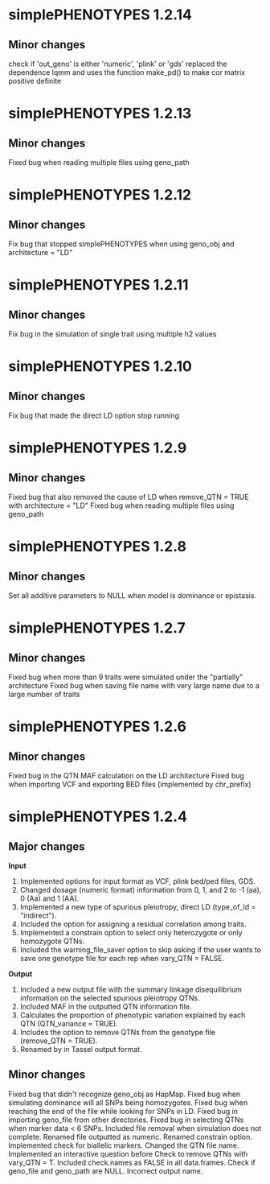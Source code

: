 # simplePHENOTYPES 1.2.14
## Minor changes
check if 'out_geno' is either 'numeric', 'plink' or 'gds'
replaced the dependence lqmm and uses the function make_pd() to make cor matrix positive definite

# simplePHENOTYPES 1.2.13
## Minor changes
Fixed bug when reading multiple files using geno_path

# simplePHENOTYPES 1.2.12
## Minor changes
Fix bug that stopped simplePHENOTYPES when using geno_obj and architecture = "LD"

# simplePHENOTYPES 1.2.11
## Minor changes
Fix bug in the simulation of single trait using multiple h2 values 

# simplePHENOTYPES 1.2.10
## Minor changes
Fix bug that made the direct LD option stop running


# simplePHENOTYPES 1.2.9
## Minor changes
Fixed bug that also removed the cause of LD when remove_QTN = TRUE with architecture = "LD"
Fixed bug when reading multiple files using geno_path

# simplePHENOTYPES 1.2.8
## Minor changes
Set all additive parameters to NULL when model is dominance or epistasis.

# simplePHENOTYPES 1.2.7
## Minor changes
Fixed bug when more than 9 traits were simulated under the "partially" architecture
Fixed bug when saving file name with very large name due to a large number of traits

# simplePHENOTYPES 1.2.6
## Minor changes
Fixed bug in the QTN MAF calculation on the LD architecture
Fixed bug when importing VCF and exporting BED files (implemented by chr_prefix)


# simplePHENOTYPES 1.2.4
## Major changes
**Input**
1. Implemented options for input format as VCF, plink bed/ped files, GDS.
1. Changed dosage (numeric format) information from 0, 1, and 2 to -1 (aa), 0 (Aa) and 1 (AA).
1. Implemented a new type of spurious pleiotropy, direct LD (type\_of\_ld = "indirect").
1. Included the option for assigning a residual correlation among traits.
1. Implemented a constrain option to select only heterozygote or only homozygote QTNs.
1. Included the warning\_file\_saver option to skip asking if the user wants to save one genotype file for each rep when vary\_QTN = FALSE.

**Output**
1. Included a new output file with the summary linkage disequilibrium information on the selected spurious pleiotropy QTNs.
1. Included MAF in the outputted QTN information file.
1. Calculates the proportion of phenotypic variation explained by each QTN (QTN\_variance = TRUE).
1. Includes the option to remove QTNs from the genotype file (remove_QTN = TRUE).
1. Renamed <Taxa> by <Trait> in Tassel output format.


## Minor changes

Fixed bug that didn't recognize geno\_obj as HapMap.
Fixed bug when simulating dominance will all SNPs being homozygotes.
Fixed bug when reaching the end of the file while looking for SNPs in LD.
Fixed bug in importing geno\_file from other directories.
Fixed bug in selecting QTNs when marker data < 6 SNPs.
Included file removal when simulation does not complete.
Renamed file outputted as numeric.
Renamed constrain option.
Implemented check for biallelic markers.
Changed the QTN file name.
Implemented an interactive question before Check to remove QTNs with vary\_QTN = T.
Included check.names as FALSE in all data.frames.
Check if geno\_file and geno\_path are NULL.
Incorrect output name.

